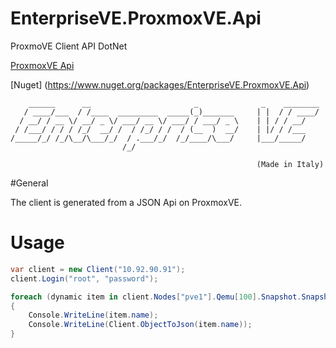 # EnterpriseVE.ProxmoxVE.Api
ProxmoVE Client API DotNet

[ProxmoxVE Api](https://pve.proxmox.com/pve-docs/api-viewer/)

[Nuget] (https://www.nuget.org/packages/EnterpriseVE.ProxmoxVE.Api) 

```
    ______      __                       _              _    ________
   / ____/___  / /____  _________  _____(_)_______     | |  / / ____/
  / __/ / __ \/ __/ _ \/ ___/ __ \/ ___/ / ___/ _ \    | | / / __/
 / /___/ / / / /_/  __/ /  / /_/ / /  / (__  )  __/    | |/ / /___
/_____/_/ /_/\__/\___/_/  / .___/_/  /_/____/\___/     |___/_____/
                         /_/

                                                       (Made in Italy)
```

#General

The client is generated from a JSON Api on ProxmoxVE. 

# Usage

```c#
var client = new Client("10.92.90.91");
client.Login("root", "password");

foreach (dynamic item in client.Nodes["pve1"].Qemu[100].Snapshot.SnapshotList())
{
    Console.WriteLine(item.name);
    Console.WriteLine(Client.ObjectToJson(item.name));
}
```